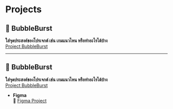 #  Projects 

## 🔹 BubbleBurst 
**ใส่จุดประสงค์ของโปรเจกต์ เช่น เกมแนวไหน หรือทำอะไรได้บ้าง**   
[Project BubbleBurst](https://github.com/Theeraaaaaaaaaa/Project/tree/main/%E0%B8%A5%E0%B8%B9%E0%B8%81%E0%B9%82%E0%B8%9B%E0%B9%88%E0%B8%87)  

--------------------------------------------------

## 🔹 BubbleBurst 
**ใส่จุดประสงค์ของโปรเจกต์ เช่น เกมแนวไหน หรือทำอะไรได้บ้าง**   
[Project BubbleBurst](https://github.com/Theeraaaaaaaaaa/Project/tree/main/%E0%B8%A5%E0%B9%89%E0%B8%87%E0%B8%97%E0%B8%B8%E0%B9%80%E0%B8%A3%E0%B8%B5%E0%B8%A2%E0%B8%99)  

- **Figma**  
  🎨 [Figma Project](https://www.figma.com/design/VUWfcS59iUIKMFhs4jknx4/Untitled?node-id=0-1&p=f&t=jEYflDPsT3F28NtU-0)  

